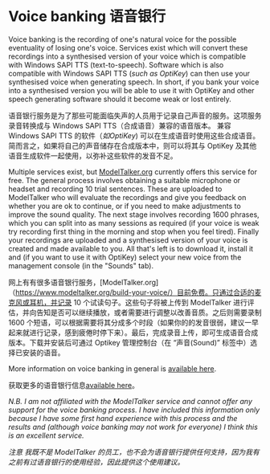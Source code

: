 Voice banking
语音银行
======


Voice banking is the recording of one's natural voice for the possible eventuality of losing one's voice. Services exist which will convert these recordings into a synthesised version of your voice which is compatible with Windows SAPI TTS (text-to-speech). Software which is also compatible with Windows SAPI TTS (*such as OptiKey*) can then use your synthesised voice when generating speech. In short, if you bank your voice into a synthesised version you will be able to use it with OptiKey and other speech generating software should it become weak or lost entirely.


语音银行服务是为了那些可能面临失声的人员用于记录自己声音的服务。这项服务录音转换成与 Windows SAPI TTS（合成语音）兼容的语音版本。 兼容 Windows SAPI TTS 的软件（*如OptiKey*) 可以在生成语音时使用这些合成语音。 简而言之，如果将自己的声音储存在合成版本中，则可以将其与 OptiKey 及其他语音生成软件一起使用，以弥补这些软件的发音不足。

Multiple services exist, but [ModelTalker.org](https://www.modeltalker.org/build-your-voice/) currently offers this service for free. The general process involves obtaining a suitable microphone or headset and recording 10 trial sentences. These are uploaded to ModelTalker who will evaluate the recordings and give you feedback on whether you are ok to continue, or if you need to make adjustments to improve the sound quality. The next stage involves recording 1600 phrases, which you can split into as many sessions as required (if your voice is weak try recording first thing in the morning and stop when you feel tired). Finally your recordings are uploaded and a synthesised version of your voice is created and made available to you. All that's left is to download it, install it and (if you want to use it with OptiKey) select your new voice from the management console (in the "Sounds" tab).

网上有有很多语音银行服务，[ModelTalker.org]（https://www.modeltalker.org/build-your-voice/）目前免费。只通过合适的麦克风或耳机，并记录 10 个试读句子。这些句子将被上传到 ModelTalker 进行评估，并向告知是否可以继续播放，或者需要进行调整以改善音质。之后则需要录制 1600 个短语，可以根据需要将其分成多个时段（如果你的的发音很弱，建议一早起来就进行记录，感到疲倦时停下来）。最后，完成录音上传，即可生成语音合成版本。下载并安装后可通过 Optikey 管理控制台（在 “声音(Sound)” 标签中）选择已安装的语音。

More information on voice banking in general is [available here](http://www.alsforums.com/guides/documents/Voice-Banking-Guidelines.pdf).

获取更多的语音银行信息[available here](http://www.alsforums.com/guides/documents/Voice-Banking-Guidelines.pdf)。

*N.B. I am not affiliated with the ModelTalker service and cannot offer any support for the voice banking process. I have included this information only because I have some first hand experience with this process and the results and (although voice banking may not work for everyone) I think this is an excellent service.*

*注意 我既不是 ModelTalker 的员工，也不会为语音银行提供任何支持，因为我有之前有过语音银行的使用经验，因此提供这个使用建议。*
